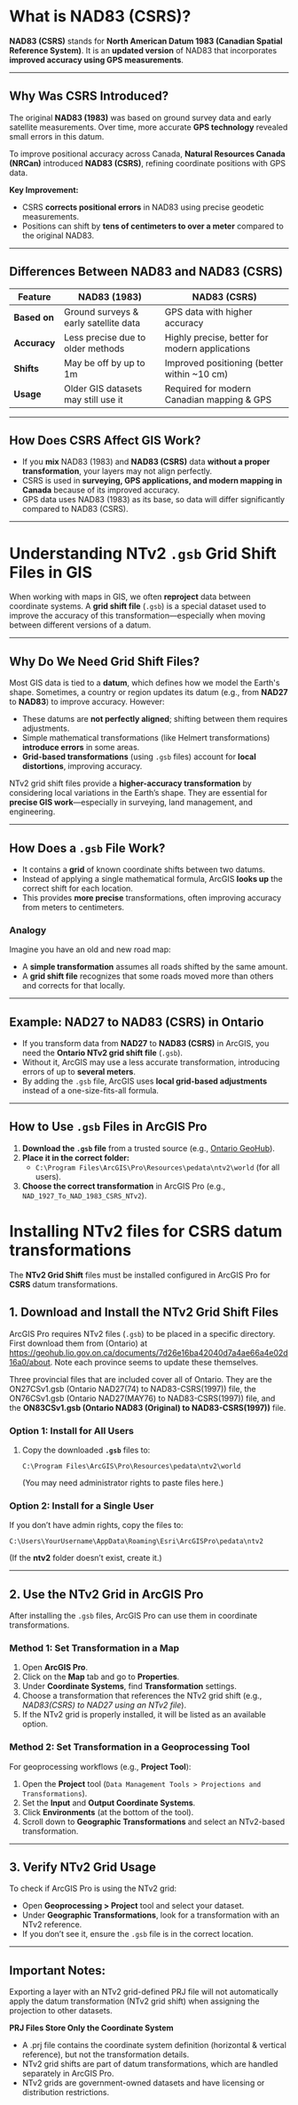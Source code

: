 
# **What is NAD83 (CSRS)?**  

**NAD83 (CSRS)** stands for **North American Datum 1983 (Canadian Spatial Reference System)**. It is an **updated version** of NAD83 that incorporates **improved accuracy using GPS measurements**.  

---

## **Why Was CSRS Introduced?**  
The original **NAD83 (1983)** was based on ground survey data and early satellite measurements. Over time, more accurate **GPS technology** revealed small errors in this datum.  

To improve positional accuracy across Canada, **Natural Resources Canada (NRCan)** introduced **NAD83 (CSRS)**, refining coordinate positions with GPS data.  

**Key Improvement:**  
- CSRS **corrects positional errors** in NAD83 using precise geodetic measurements.  
- Positions can shift by **tens of centimeters to over a meter** compared to the original NAD83.  

---

## **Differences Between NAD83 and NAD83 (CSRS)**  

| **Feature**         | **NAD83 (1983)** | **NAD83 (CSRS)** |
|---------------------|-----------------|-----------------|
| **Based on**       | Ground surveys & early satellite data | GPS data with higher accuracy |
| **Accuracy**       | Less precise due to older methods | Highly precise, better for modern applications |
| **Shifts**         | May be off by up to 1m | Improved positioning (better within ~10 cm) |
| **Usage**          | Older GIS datasets may still use it | Required for modern Canadian mapping & GPS |

---

## **How Does CSRS Affect GIS Work?**  
- If you **mix** NAD83 (1983) and **NAD83 (CSRS)** data **without a proper transformation**, your layers may not align perfectly.  
- CSRS is used in **surveying, GPS applications, and modern mapping in Canada** because of its improved accuracy.
- GPS data uses NAD83 (1983) as its base, so data will differ significantly compared to NAD83 (CSRS). 

---

# **Understanding NTv2 `.gsb` Grid Shift Files in GIS**  

When working with maps in GIS, we often **reproject** data between coordinate systems. A **grid shift file** (`.gsb`) is a special dataset used to improve the accuracy of this transformation—especially when moving between different versions of a datum.  

---

## **Why Do We Need Grid Shift Files?**  
Most GIS data is tied to a **datum**, which defines how we model the Earth's shape. Sometimes, a country or region updates its datum (e.g., from **NAD27** to **NAD83**) to improve accuracy. However:  
- These datums are **not perfectly aligned**; shifting between them requires adjustments.  
- Simple mathematical transformations (like Helmert transformations) **introduce errors** in some areas.  
- **Grid-based transformations** (using `.gsb` files) account for **local distortions**, improving accuracy.  

NTv2 grid shift files provide a **higher-accuracy transformation** by considering local variations in the Earth’s shape. They are essential for **precise GIS work**—especially in surveying, land management, and engineering.  

---

## **How Does a `.gsb` File Work?**  
- It contains a **grid** of known coordinate shifts between two datums.  
- Instead of applying a single mathematical formula, ArcGIS **looks up** the correct shift for each location.  
- This provides **more precise** transformations, often improving accuracy from meters to centimeters.  

### **Analogy**
Imagine you have an old and new road map:  
- A **simple transformation** assumes all roads shifted by the same amount.  
- A **grid shift file** recognizes that some roads moved more than others and corrects for that locally.  

---

## **Example: NAD27 to NAD83 (CSRS) in Ontario**  
- If you transform data from **NAD27** to **NAD83 (CSRS)** in ArcGIS, you need the **Ontario NTv2 grid shift file** (`.gsb`).  
- Without it, ArcGIS may use a less accurate transformation, introducing errors of up to **several meters**.  
- By adding the `.gsb` file, ArcGIS uses **local grid-based adjustments** instead of a one-size-fits-all formula.  

---

## **How to Use `.gsb` Files in ArcGIS Pro**  
1. **Download the `.gsb` file** from a trusted source (e.g., [Ontario GeoHub](https://geohub.lio.gov.on.ca)).  
2. **Place it in the correct folder:**  
   - `C:\Program Files\ArcGIS\Pro\Resources\pedata\ntv2\world` (for all users).  
3. **Choose the correct transformation** in ArcGIS Pro (e.g., `NAD_1927_To_NAD_1983_CSRS_NTv2`).  


# Installing NTv2 files for CSRS datum transformations

The **NTv2 Grid Shift** files must be installed configured in ArcGIS Pro for **CSRS** datum transformations.

## **1. Download and Install the NTv2 Grid Shift Files**
ArcGIS Pro requires NTv2 files (`.gsb`) to be placed in a specific directory. First download them from (Ontario) at https://geohub.lio.gov.on.ca/documents/7d26e16ba42040d7a4ae66a4e02d16a0/about. Note each province seems to update these themselves. 

Three provincial files that are included cover all of Ontario. They are the ON27CSv1.gsb (Ontario NAD27(74) to NAD83-CSRS(1997)) file, the ON76CSv1.gsb (Ontario NAD27(MAY76) to NAD83-CSRS(1997)) file, 
and the **ON83CSv1.gsb (Ontario NAD83 (Original) to NAD83-CSRS(1997))** file.

### **Option 1: Install for All Users**
1. Copy the downloaded **`.gsb`** files to:  
   ```
   C:\Program Files\ArcGIS\Pro\Resources\pedata\ntv2\world
   ```
   (You may need administrator rights to paste files here.)

### **Option 2: Install for a Single User**
If you don’t have admin rights, copy the files to:
   ```
   C:\Users\YourUsername\AppData\Roaming\Esri\ArcGISPro\pedata\ntv2
   ```
   (If the **ntv2** folder doesn’t exist, create it.)

---

## **2. Use the NTv2 Grid in ArcGIS Pro**
After installing the `.gsb` files, ArcGIS Pro can use them in coordinate transformations.

### **Method 1: Set Transformation in a Map**
1. Open **ArcGIS Pro**.
2. Click on the **Map** tab and go to **Properties**.
3. Under **Coordinate Systems**, find **Transformation** settings.
4. Choose a transformation that references the NTv2 grid shift (e.g., *NAD83(CSRS) to NAD27 using an NTv2 file*).
5. If the NTv2 grid is properly installed, it will be listed as an available option.

### **Method 2: Set Transformation in a Geoprocessing Tool**
For geoprocessing workflows (e.g., **Project Tool**):
1. Open the **Project** tool (`Data Management Tools > Projections and Transformations`).
2. Set the **Input** and **Output Coordinate Systems**.
3. Click **Environments** (at the bottom of the tool).
4. Scroll down to **Geographic Transformations** and select an NTv2-based transformation.

---

## **3. Verify NTv2 Grid Usage**
To check if ArcGIS Pro is using the NTv2 grid:
- Open **Geoprocessing > Project** tool and select your dataset.
- Under **Geographic Transformations**, look for a transformation with an NTv2 reference.
- If you don’t see it, ensure the `.gsb` file is in the correct location.

---

## Important Notes:

Exporting a layer with an NTv2 grid-defined PRJ file will not automatically apply the datum transformation (NTv2 grid shift) when assigning the projection to other datasets.

**PRJ Files Store Only the Coordinate System**
- A .prj file contains the coordinate system definition (horizontal & vertical reference), but not the transformation details.
- NTv2 grid shifts are part of datum transformations, which are handled separately in ArcGIS Pro.
- NTv2 grids are government-owned datasets and have licensing or distribution restrictions.
